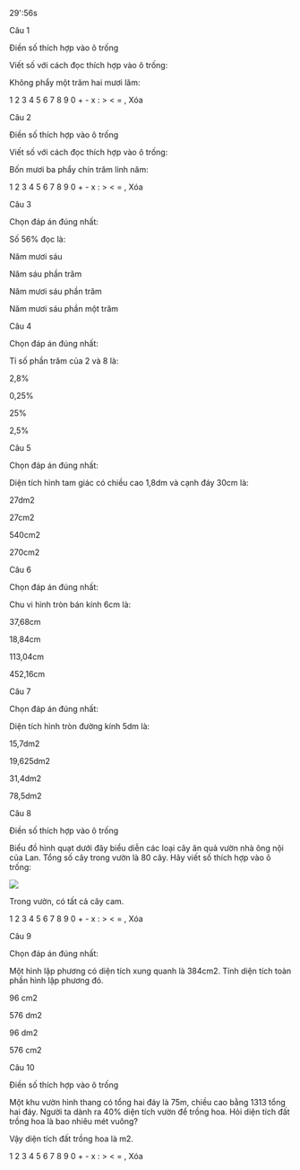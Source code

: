 29':56s

Câu 1

Điền số thích hợp vào ô trống 

Viết số với cách đọc thích hợp vào ô trống:

Không phẩy một trăm hai mươi lăm:  

1 2 3 4 5 6 7 8 9 0 + - x : > < = , Xóa

Câu 2

Điền số thích hợp vào ô trống 

Viết số với cách đọc thích hợp vào ô trống:

Bốn mươi ba phẩy chín trăm linh năm:  

1 2 3 4 5 6 7 8 9 0 + - x : > < = , Xóa

Câu 3

Chọn đáp án đúng nhất: 

Số 56% đọc là:

Năm mươi sáu

Năm sáu phần trăm

Năm mươi sáu phần trăm

Năm mươi sáu phần một trăm

Câu 4

Chọn đáp án đúng nhất: 

Tỉ số phần trăm của 2 và 8 là:

2,8%

0,25%

25%

2,5%

Câu 5

Chọn đáp án đúng nhất: 

Diện tích hình tam giác có chiều cao 1,8dm và cạnh đáy 30cm là:

27dm2

27cm2 

540cm2

270cm2

Câu 6

Chọn đáp án đúng nhất: 

Chu vi hình tròn bán kính 6cm là:

37,68cm

18,84cm

113,04cm

452,16cm

Câu 7

Chọn đáp án đúng nhất: 

Diện tích hình tròn đường kính 5dm là:

15,7dm2

19,625dm2

31,4dm2

78,5dm2

Câu 8

Điền số thích hợp vào ô trống 

Biểu đồ hình quạt dưới đây biểu diễn các loại cây ăn quả vườn nhà ông nội của Lan. Tổng số cây trong vườn là 80 cây. Hãy viết số thích hợp vào ô trống:

![](https://onthi123.vn/public/uploads/onthi123h1.png)

Trong vườn, có tất cả   cây cam.

1 2 3 4 5 6 7 8 9 0 + - x : > < = , Xóa

Câu 9

Chọn đáp án đúng nhất: 

Một hình lập phương có diện tích xung quanh là 384cm2. Tính diện tích toàn phần hình lập phương đó.

96 cm2

576 dm2

96 dm2

576 cm2

Câu 10

Điền số thích hợp vào ô trống 

Một khu vườn hình thang có tổng hai đáy là 75m, chiều cao bằng 1313 tổng hai đáy. Người ta dành ra 40% diện tích vườn để trồng hoa. Hỏi diện tích đất trồng hoa là bao nhiêu mét vuông?

Vậy diện tích đất trồng hoa là  m2.

1 2 3 4 5 6 7 8 9 0 + - x : > < = , Xóa

